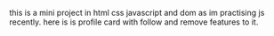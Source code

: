 this is a mini project in html css javascript and dom as im practising js recently. here is is profile card with follow and remove features to it.
